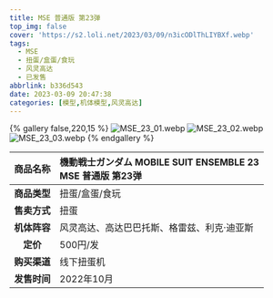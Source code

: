 ```yaml
---
title: MSE 普通版 第23弹
top_img: false
cover: 'https://s2.loli.net/2023/03/09/n3icODlThLIYBXf.webp'
tags:
  - MSE
  - 扭蛋/盒蛋/食玩
  - 风灵高达
  - 已发售
abbrlink: b336d543
date: 2023-03-09 20:47:38
categories: [模型,机体模型,风灵高达]
---
```


{% gallery false,220,15 %}
![MSE_23_01.webp](https://s2.loli.net/2023/03/09/n3icODlThLIYBXf.webp)
![MSE_23_02.webp](https://s2.loli.net/2023/03/09/DEysRPivAnKJZz6.webp)
![MSE_23_03.webp](https://s2.loli.net/2023/03/09/zKHvIM3ifqmTjcQ.webp)
{% endgallery %}

| **商品名称** | 機動戦士ガンダム MOBILE SUIT ENSEMBLE 23<br>MSE 普通版 第23弹 |
|:---:|:---|
| **商品类型** | 扭蛋/盒蛋/食玩 |
| **售卖方式** | 扭蛋 |
| **机体阵容** | 风灵高达、高达巴巴托斯、格雷兹、利克·迪亚斯 |
| **定价** | 500円/发 |
| **购买渠道** | 线下扭蛋机 |
| **发售时间** | 2022年10月 |